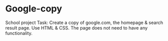 # Google-copy
School project
Task: Create a copy of google.com, the homepage & search result page.
Use HTML & CSS. The page does not need to have any functionality.
